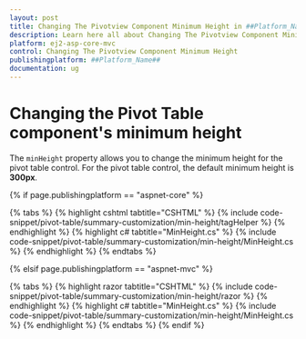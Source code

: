 ```yaml
---
layout: post
title: Changing The Pivotview Component Minimum Height in ##Platform_Name## Pivot Table Component
description: Learn here all about Changing The Pivotview Component Minimum Height in Syncfusion ##Platform_Name## Pivot Table component and more.
platform: ej2-asp-core-mvc
control: Changing The Pivotview Component Minimum Height
publishingplatform: ##Platform_Name##
documentation: ug
---
```


# Changing the Pivot Table component's minimum height

The `minHeight` property allows you to change the minimum height for the pivot table control. For the pivot table control, the default minimum height is **300px**.

{% if page.publishingplatform == "aspnet-core" %}

{% tabs %}
{% highlight cshtml tabtitle="CSHTML" %}
{% include code-snippet/pivot-table/summary-customization/min-height/tagHelper %}
{% endhighlight %}
{% highlight c# tabtitle="MinHeight.cs" %}
{% include code-snippet/pivot-table/summary-customization/min-height/MinHeight.cs %}
{% endhighlight %}
{% endtabs %}

{% elsif page.publishingplatform == "aspnet-mvc" %}

{% tabs %}
{% highlight razor tabtitle="CSHTML" %}
{% include code-snippet/pivot-table/summary-customization/min-height/razor %}
{% endhighlight %}
{% highlight c# tabtitle="MinHeight.cs" %}
{% include code-snippet/pivot-table/summary-customization/min-height/MinHeight.cs %}
{% endhighlight %}
{% endtabs %}
{% endif %}


